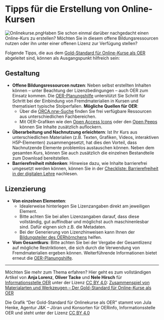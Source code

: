 # Tipps für die Erstellung von Online-Kursen

![](https://community.orca.nrw/file/file/download?guid=02fc94de-5f4b-4bd7-b104-79dee2d864ab "Onlinekurse.png")Haben Sie schon einmal darüber nachgedacht einen Online-Kurs zu erstellen? Möchten Sie in diesem offene Bildungsressourcen nutzen oder ihn unter einer offenen Lizenz zur Verfügung stellen?

Folgende Tipps, die aus dem [Gold-Standard für Online-Kurse als OER](https://open-educational-resources.de/goldstandard-onlinekurs/) abgeleitet sind, können als Ausgangspunkt hilfreich sein:

## Gestaltung

- **Offene Bildungsressourcen nutzen**: Neben selbst erstellten Inhalten können – unter Beachtung der Lizenzbedingungen – auch OER zum Einsatz kommen. Die [OER-Planungshilfe](https://tibhannover.gitlab.io/oer/oer-wizard/html/wizard-modal.html#step-1) unterstützt Sie Schritt für Schritt bei der Einbindung von Fremdmaterialien in Kursen und thematisiert typische Stolperfallen.
**Mögliche Quellen für OER**:
    - Über die [ORCA.nrw-Suche](https://www.orca.nrw/) finden Sie frei verfügbare Ressourcen aus unterschiedlichen Fachbereichen.
    - Mit OER-Grafiken wie den [Open Access Icons](https://commons.wikimedia.org/wiki/Category:Open_Access_Icons) oder den [Open Peeps](https://www.openpeeps.com/) können Sie Inhalte zusätzlich auflockern.
- **Überarbeitung und Nachnutzung erleichtern**: Ist Ihr Kurs aus unterschiedlichen Materialien (z.B. Texten, Grafiken, Videos, interaktiven H5P-Elementen) zusammengesetzt, hat dies den Vorteil, dass Nachnutzende Elemente problemlos austauschen können. Neben dem gesamten Kurs, können Sie auch zusätzlich die einzelnen Bestandteile zum Download bereitstellen.
- **Barrierefreiheit mitdenken**: Hinweise dazu, wie Inhalte barrierefrei umgesetzt werden können, können Sie in der [Checkliste: Barrierefreiheit in der digitalen Lehre](https://barrierefreiheit.dh.nrw/fileadmin/user_upload/barrierefreiheit/Publikationen/Checkliste_Barrierefreiheit_in_der_digitalen_Lehre_Jan24.pdf) nachlesen.

## Lizenzierung

- **Von einzelnen Elementen**:
    - Idealerweise hinterlegen Sie Lizenzangaben direkt am jeweiligen Element.
    - Bitte achten Sie bei allen Lizenzangaben darauf, dass diese vollständig, gut auffindbar und möglichst auch maschinenlesbar sind. Dafür eignen sich z.B. die Metadaten.
    - Bei der Generierung von Lizenzhinweisen kann Ihnen der [Bildungsteiler des OERhörnchens](https://oerhoernchen.de/bildungsteiler/) helfen.
- **Vom Gesamtkurs**: Bitte achten Sie bei der Vergabe der Gesamtlizenz auf mögliche Restriktionen, die sich durch die Verwendung von Fremdmaterialien ergeben können. Weiterführende Informationen bietet erneut die [OER-Planungshilfe](https://tibhannover.gitlab.io/oer/oer-wizard/html/wizard-modal.html#step-1).

* * *

 Möchten Sie mehr zum Thema erfahren? Hier geht es zum vollständigen Artikel von **Anja Lorenz**, **Oliver Tacke** und **Nele Hirsch** für [Informationsstelle OER](https://open-educational-resources.de/) unter der Lizenz [CC BY 4.0](https://creativecommons.org/licenses/by/4.0/legalcode): [Zusammenspiel von Materialarten und Werkzeugen – Der Gold-Standard für Online-Kurse als OER](https://open-educational-resources.de/goldstandard-onlinekurs/)

Die Grafik “Der Gold-Standard für Onlinekurse als OER” stammt von Jula Henke, Agentur J&K – Jöran und Konsorten für OERinfo, Informationsstelle OER und steht unter der Lizenz [CC BY 4.0](https://creativecommons.org/licenses/by/4.0/legalcode)